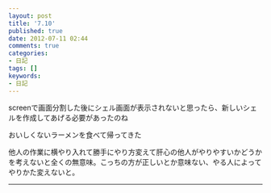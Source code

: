 ```yaml
---
layout: post
title: '7.10'
published: true
date: 2012-07-11 02:44
comments: true
categories:
- 日記
tags: []
keywords:
- 日記
---
```

screenで画面分割した後にシェル画面が表示されないと思ったら、新しいシェルを作成してあげる必要があったのね

おいしくないラーメンを食べて帰ってきた

他人の作業に横やり入れて勝手にやり方変えて肝心の他人がやりやすいかどうかを考えないと全くの無意味。こっちの方が正しいとか意味ない、やる人によってやりかた変えないと。

---

